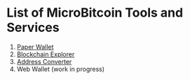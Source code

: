 # List of MicroBitcoin Tools and Services

1. [Paper Wallet](https://microbitcoinorg.github.io/paper)
2. [Blockchain Explorer](https://microbitcoinorg.github.io/explorer)
3. [Address Converter](https://microbitcoinorg.github.io/converter)
4. Web Wallet (work in progress)
